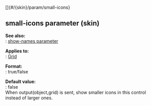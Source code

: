 []{#/{skin}/param/small-icons}    
## small-icons parameter (skin)    
**See also:**    
:   [show-names parameter](/ref/%7Bskin%7D/param/show-names)    
<!-- -->    
**Applies to:**    
:   [Grid](/ref/%7Bskin%7D/control/grid)    
<!-- -->    
**Format:**    
:   true/false    
<!-- -->    
**Default value:**    
:   false    
When output(object,grid) is sent, show smaller icons in this control    
instead of larger ones.  